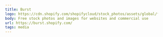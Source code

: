 ```yaml
---
title: Burst
logo: https://cdn.shopify.com/shopifycloud/stock_photos/assets/global/favicon-ab7018e1fe708a49edcfecce3166032fbeeb1fd7ba4a078c366de344d32ee193.png
body: Free stock photos and images for websites and commercial use
url: https://burst.shopify.com/
tags: media
---
```

